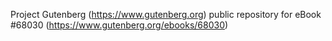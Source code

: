 Project Gutenberg (https://www.gutenberg.org) public repository for
eBook #68030 (https://www.gutenberg.org/ebooks/68030)
